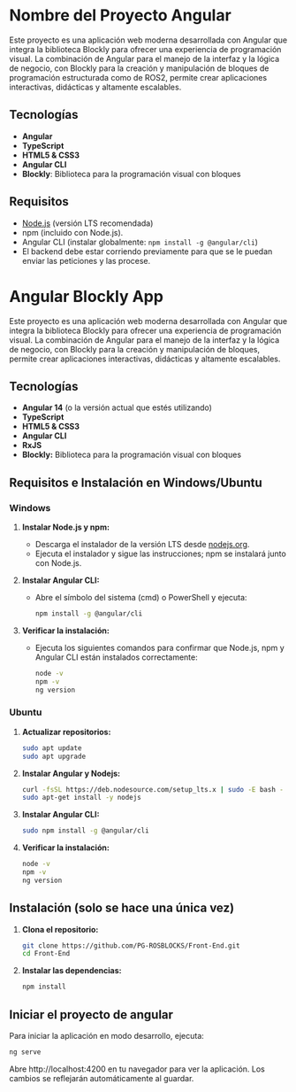 # Nombre del Proyecto Angular

Este proyecto es una aplicación web moderna desarrollada con Angular que integra la biblioteca Blockly para ofrecer una experiencia de programación visual. La combinación de Angular para el manejo de la interfaz y la lógica de negocio, con Blockly para la creación y manipulación de bloques de programación estructurada como de ROS2, permite crear aplicaciones interactivas, didácticas y altamente escalables.

## Tecnologías

- **Angular**
- **TypeScript**
- **HTML5 & CSS3**
- **Angular CLI**
- **Blockly**: Biblioteca para la programación visual con bloques

## Requisitos

- [Node.js](https://nodejs.org/) (versión LTS recomendada)
- npm (incluido con Node.js).
- Angular CLI (instalar globalmente: `npm install -g @angular/cli`)
- El backend debe estar corriendo previamente para que se le puedan enviar las peticiones y las procese.

# Angular Blockly App

Este proyecto es una aplicación web moderna desarrollada con Angular que integra la biblioteca Blockly para ofrecer una experiencia de programación visual. La combinación de Angular para el manejo de la interfaz y la lógica de negocio, con Blockly para la creación y manipulación de bloques, permite crear aplicaciones interactivas, didácticas y altamente escalables.

## Tecnologías

- **Angular 14** (o la versión actual que estés utilizando)
- **TypeScript**
- **HTML5 & CSS3**
- **Angular CLI**
- **RxJS**
- **Blockly:** Biblioteca para la programación visual con bloques

## Requisitos e Instalación en Windows/Ubuntu
### Windows

1. **Instalar Node.js y npm:**
   - Descarga el instalador de la versión LTS desde [nodejs.org](https://nodejs.org/en/download/).
   - Ejecuta el instalador y sigue las instrucciones; npm se instalará junto con Node.js.

2. **Instalar Angular CLI:**
   - Abre el símbolo del sistema (cmd) o PowerShell y ejecuta:
     ```bash
     npm install -g @angular/cli
     ```

3. **Verificar la instalación:**
   - Ejecuta los siguientes comandos para confirmar que Node.js, npm y Angular CLI están instalados correctamente:
     ```bash
     node -v
     npm -v
     ng version
     ```

### Ubuntu

1. **Actualizar repositorios:**
   ```bash
   sudo apt update
   sudo apt upgrade
   ```
2. **Instalar Angular y Nodejs:**
   ```bash
   curl -fsSL https://deb.nodesource.com/setup_lts.x | sudo -E bash -
   sudo apt-get install -y nodejs
   ```
3. **Instalar Angular CLI:**
   ```bash
   sudo npm install -g @angular/cli
   ```
4. **Verificar la instalación:**
   ```bash
   node -v
   npm -v
   ng version
   ```
## Instalación (solo se hace una única vez)

1. **Clona el repositorio:**

   ```bash
   git clone https://github.com/PG-ROSBLOCKS/Front-End.git
   cd Front-End
   ```
2. **Instalar las dependencias:**
   ```bash
   npm install
   ```
## Iniciar el proyecto de angular
Para iniciar la aplicación en modo desarrollo, ejecuta:
   ```bash
   ng serve
   ```
Abre http://localhost:4200 en tu navegador para ver la aplicación. Los cambios se reflejarán automáticamente al guardar.
